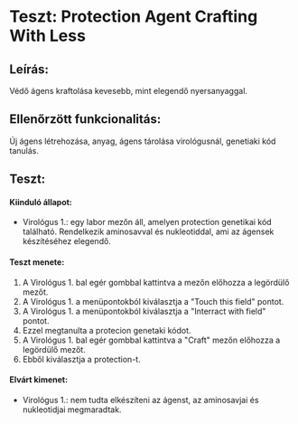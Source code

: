 # Teszt: Protection Agent Crafting With Less

## Leírás:
Védő ágens kraftolása kevesebb, mint elegendő nyersanyaggal.

## Ellenőrzött funkcionalitás:
Új ágens létrehozása, anyag, ágens tárolása virológusnál, genetiaki kód tanulás.

## Teszt:

#### Kiinduló állapot:
- Virológus 1.: egy labor mezőn áll, amelyen protection genetikai kód található. Rendelkezik aminosavval és nukleotiddal, ami az ágensek készítéséhez elegendő.

#### Teszt menete:
1. A Virológus 1. bal egér gombbal kattintva a mezőn előhozza a legördülő mezőt.
2. A Virológus 1. a menüpontokból kiválasztja a "Touch this field" pontot.
3. A Virológus 1. a menüpontokból kiválasztja a "Interract with field" pontot.
4. Ezzel megtanulta a protecion genetaki kódot.
5. A Virológus 1. bal egér gombbal kattintva a "Craft" mezőn előhozza a legördülő mezőt.
6. Ebből kiválasztja a protection-t.

#### Elvárt kimenet:
- Virológus 1.: nem tudta elkészíteni az ágenst, az aminosavjai és nukleotidjai megmaradtak.